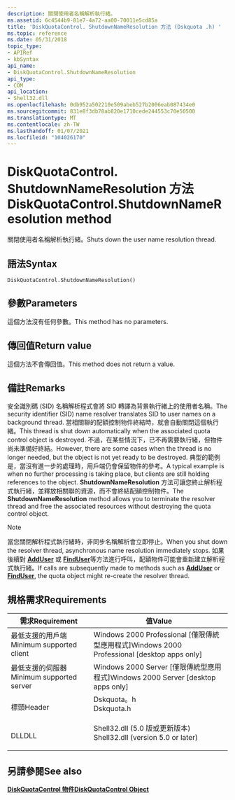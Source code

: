 ```yaml
---
description: 關閉使用者名稱解析執行緒。
ms.assetid: 6c4544b9-81e7-4a72-aa00-70011e5cd85a
title: 'DiskQuotaControl. ShutdownNameResolution 方法 (Dskquota .h) '
ms.topic: reference
ms.date: 05/31/2018
topic_type:
- APIRef
- kbSyntax
api_name:
- DiskQuotaControl.ShutdownNameResolution
api_type:
- COM
api_location:
- Shell32.dll
ms.openlocfilehash: 0db952a502210e509abeb527b2006eab087434e0
ms.sourcegitcommit: 831e8f3db78ab820e1710cede244553c70e50500
ms.translationtype: MT
ms.contentlocale: zh-TW
ms.lasthandoff: 01/07/2021
ms.locfileid: "104026170"
---
```

# <a name="diskquotacontrolshutdownnameresolution-method"></a><span data-ttu-id="3545a-103">DiskQuotaControl. ShutdownNameResolution 方法</span><span class="sxs-lookup"><span data-stu-id="3545a-103">DiskQuotaControl.ShutdownNameResolution method</span></span>

<span data-ttu-id="3545a-104">關閉使用者名稱解析執行緒。</span><span class="sxs-lookup"><span data-stu-id="3545a-104">Shuts down the user name resolution thread.</span></span>

## <a name="syntax"></a><span data-ttu-id="3545a-105">語法</span><span class="sxs-lookup"><span data-stu-id="3545a-105">Syntax</span></span>


```JScript
DiskQuotaControl.ShutdownNameResolution()
```



## <a name="parameters"></a><span data-ttu-id="3545a-106">參數</span><span class="sxs-lookup"><span data-stu-id="3545a-106">Parameters</span></span>

<span data-ttu-id="3545a-107">這個方法沒有任何參數。</span><span class="sxs-lookup"><span data-stu-id="3545a-107">This method has no parameters.</span></span>

## <a name="return-value"></a><span data-ttu-id="3545a-108">傳回值</span><span class="sxs-lookup"><span data-stu-id="3545a-108">Return value</span></span>

<span data-ttu-id="3545a-109">這個方法不會傳回值。</span><span class="sxs-lookup"><span data-stu-id="3545a-109">This method does not return a value.</span></span>

## <a name="remarks"></a><span data-ttu-id="3545a-110">備註</span><span class="sxs-lookup"><span data-stu-id="3545a-110">Remarks</span></span>

<span data-ttu-id="3545a-111">安全識別碼 (SID) 名稱解析程式會將 SID 轉譯為背景執行緒上的使用者名稱。</span><span class="sxs-lookup"><span data-stu-id="3545a-111">The security identifier (SID) name resolver translates SID to user names on a background thread.</span></span> <span data-ttu-id="3545a-112">當相關聯的配額控制物件終結時，就會自動關閉這個執行緒。</span><span class="sxs-lookup"><span data-stu-id="3545a-112">This thread is shut down automatically when the associated quota control object is destroyed.</span></span> <span data-ttu-id="3545a-113">不過，在某些情況下，已不再需要執行緒，但物件尚未準備好終結。</span><span class="sxs-lookup"><span data-stu-id="3545a-113">However, there are some cases when the thread is no longer needed, but the object is not yet ready to be destroyed.</span></span> <span data-ttu-id="3545a-114">典型的範例是，當沒有進一步的處理時，用戶端仍會保留物件的參考。</span><span class="sxs-lookup"><span data-stu-id="3545a-114">A typical example is when no further processing is taking place, but clients are still holding references to the object.</span></span> <span data-ttu-id="3545a-115">**ShutdownNameResolution** 方法可讓您終止解析程式執行緒，並釋放相關聯的資源，而不會終結配額控制物件。</span><span class="sxs-lookup"><span data-stu-id="3545a-115">The **ShutdownNameResolution** method allows you to terminate the resolver thread and free the associated resources without destroying the quota control object.</span></span>

> [!Note]  
> <span data-ttu-id="3545a-116">當您關閉解析程式執行緒時，非同步名稱解析會立即停止。</span><span class="sxs-lookup"><span data-stu-id="3545a-116">When you shut down the resolver thread, asynchronous name resolution immediately stops.</span></span> <span data-ttu-id="3545a-117">如果後續對 [**AddUser**](diskquotacontrol-adduser.md) 或 [**FindUser**](diskquotacontrol-finduser.md)等方法進行呼叫，配額物件可能會重新建立解析程式執行緒。</span><span class="sxs-lookup"><span data-stu-id="3545a-117">If calls are subsequently made to methods such as [**AddUser**](diskquotacontrol-adduser.md) or [**FindUser**](diskquotacontrol-finduser.md), the quota object might re-create the resolver thread.</span></span>

 

## <a name="requirements"></a><span data-ttu-id="3545a-118">規格需求</span><span class="sxs-lookup"><span data-stu-id="3545a-118">Requirements</span></span>



| <span data-ttu-id="3545a-119">需求</span><span class="sxs-lookup"><span data-stu-id="3545a-119">Requirement</span></span> | <span data-ttu-id="3545a-120">值</span><span class="sxs-lookup"><span data-stu-id="3545a-120">Value</span></span> |
|-------------------------------------|---------------------------------------------------------------------------------------------------------------|
| <span data-ttu-id="3545a-121">最低支援的用戶端</span><span class="sxs-lookup"><span data-stu-id="3545a-121">Minimum supported client</span></span><br/> | <span data-ttu-id="3545a-122">Windows 2000 Professional \[僅限傳統型應用程式\]</span><span class="sxs-lookup"><span data-stu-id="3545a-122">Windows 2000 Professional \[desktop apps only\]</span></span><br/>                                                    |
| <span data-ttu-id="3545a-123">最低支援的伺服器</span><span class="sxs-lookup"><span data-stu-id="3545a-123">Minimum supported server</span></span><br/> | <span data-ttu-id="3545a-124">Windows 2000 Server \[僅限傳統型應用程式\]</span><span class="sxs-lookup"><span data-stu-id="3545a-124">Windows 2000 Server \[desktop apps only\]</span></span><br/>                                                          |
| <span data-ttu-id="3545a-125">標頭</span><span class="sxs-lookup"><span data-stu-id="3545a-125">Header</span></span><br/>                   | <dl> <span data-ttu-id="3545a-126"><dt>Dskquota。h</dt></span><span class="sxs-lookup"><span data-stu-id="3545a-126"><dt>Dskquota.h</dt></span></span> </dl>                         |
| <span data-ttu-id="3545a-127">DLL</span><span class="sxs-lookup"><span data-stu-id="3545a-127">DLL</span></span><br/>                      | <dl> <span data-ttu-id="3545a-128"><dt>Shell32.dll (5.0 版或更新版本) </dt></span><span class="sxs-lookup"><span data-stu-id="3545a-128"><dt>Shell32.dll (version 5.0 or later)</dt></span></span> </dl> |



## <a name="see-also"></a><span data-ttu-id="3545a-129">另請參閱</span><span class="sxs-lookup"><span data-stu-id="3545a-129">See also</span></span>

<dl> <dt>

[<span data-ttu-id="3545a-130">**DiskQuotaControl 物件**</span><span class="sxs-lookup"><span data-stu-id="3545a-130">**DiskQuotaControl Object**</span></span>](diskquotacontrol-object.md)
</dt> </dl>

 

 




